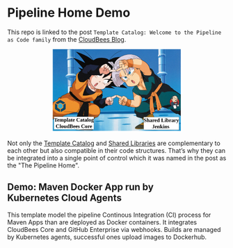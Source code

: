 # Pipeline Home Demo

This repo is linked to the post `Template Catalog: Welcome to the Pipeline as Code family` from the [CloudBees Blog](https://www.cloudbees.com/blog).

<div style="margin: auto; border: padding: 10px; text-align: center;">
    <img alt="" src="resources/img/fusion.png" style="width: 300px; ;" />
</div>

Not only the [Template Catalog](https://docs.cloudbees.com/docs/admin-resources/latest/pipeline-templates-user-guide/setting-up-a-pipeline-template-catalog) and [Shared Libraries](https://jenkins.io/doc/book/pipeline/shared-libraries/) are complementary to each other but also compatible in their code structures. That’s why they can be integrated into a single point of control which it was named in the post as the "The Pipeline Home".

## Demo: Maven Docker App run by Kubernetes Cloud Agents

This template model the pipeline Continous Integration (CI) process for Maven Apps than are deployed as Docker containers. It integrates CloudBees Core and GitHub Enterprise via webhooks. Builds are managed by Kubernetes agents, successful ones upload images to Dockerhub.